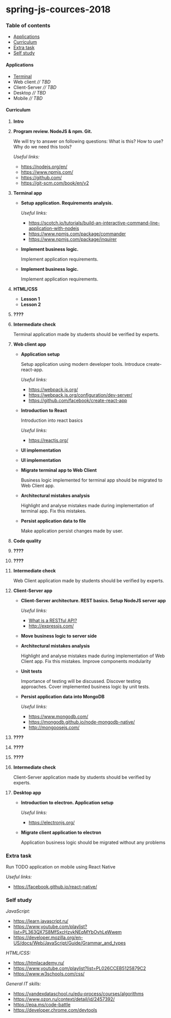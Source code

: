 # spring-js-cources-2018

### Table of contents

* [Applications](#applications)
* [Curriculum](#curriculum)
* [Extra task](#extra-task)
* [Self study](#self-study)

#### Applications

* [Terminal](terminal/README.md)
* Web client *// TBD*
* Client-Server *// TBD*
* Desktop *// TBD*
* Mobile *// TBD*

#### Curriculum

1. **Intro**

2. **Program review. NodeJS & npm. Git.**
    
    We will try to answer on following questions: What is this? How to use? Why do we need this tools? 

    *Useful links:*
    - https://nodejs.org/en/
    - https://www.npmjs.com/
    - https://github.com/
    - https://git-scm.com/book/en/v2

3. **Terminal app**

    * **Setup application. Requirements analysis.**
    
        *Useful links:*
        - https://scotch.io/tutorials/build-an-interactive-command-line-application-with-nodejs
        - https://www.npmjs.com/package/commander
        - https://www.npmjs.com/package/inquirer

    * **Implement business logic.**

        Implement application requirements.

    * **Implement business logic.**

        Implement application requirements.

4. **HTML/CSS**
    
    * **Lesson 1**
    * **Lesson 2**

5. **????**

6. **Intermediate check**

    Terminal application made by students should be verified by experts.

7. **Web client app**

    * **Application setup**

        Setup application using modern developer tools. Introduce create-react-app.

        *Useful links:*
        - https://webpack.js.org/
        - https://webpack.js.org/configuration/dev-server/
        - https://github.com/facebook/create-react-app

    * **Introduction to React**

        Introduction into react basics
        
        *Useful links:*
        - https://reactjs.org/

    * **UI implementation**

    * **UI implementation**

    * **Migrate terminal app to Web Client**

        Business logic implemented for terminal app should be migrated to Web Client app.

    * **Architectural mistakes analysis**
    
        Highlight and analyse mistakes made during implementation of terminal app. Fix this mistakes.

    * **Persist application data to file**
    
        Make application persist changes made by user.

8. **Code quality**

9. **????**

10. **????**

11. **Intermediate check**

    Web Client application made by students should be verified by experts.

12. **Сlient-Server app**

    * **Client-Server architecture. REST basics. Setup NodeJS server app**

        *Useful links:*
        - [What is a RESTful API?](https://medium.com/@lazlojuly/what-is-a-restful-api-fabb8dc2afeb)
        - http://expressjs.com/

    * **Move business logic to server side**
    
    * **Architectural mistakes analysis**
                
        Highlight and analyse mistakes made during implementation of Web Client app. Fix this mistakes. Improve components modularity

    * **Unit tests**

        Importance of testing will be discussed. Discover testing approaches. Cover implemented business logic by unit tests.
    
    * **Persist application data into MongoDB**
    
        *Useful links:*
        - https://www.mongodb.com/
        - https://mongodb.github.io/node-mongodb-native/
        - http://mongoosejs.com/

13. **????**

14. **????**

15. **????**

16. **Intermediate check**

    Client-Server application made by students should be verified by experts.

17. **Desktop app**

    * **Introduction to electron. Application setup**

        *Useful links:*
        - https://electronjs.org/

    * **Migrate client application to electron**

        Application business logic should be migrated without any problems

### Extra task
Run TODO application on mobile using React Native

*Useful links:*
* https://facebook.github.io/react-native/

### Self study

*JavaScript:*
- https://learn.javascript.ru/
- https://www.youtube.com/playlist?list=PL363QX7S8MfSxcHzvkNEqMYbOyhLeWwem
- https://developer.mozilla.org/en-US/docs/Web/JavaScript/Guide/Grammar_and_types

*HTML/CSS:*
- https://htmlacademy.ru/
- https://www.youtube.com/playlist?list=PL026CCEB5125879C2
- https://www.w3schools.com/css/

*General IT skills:*
- https://yandexdataschool.ru/edu-process/courses/algorithms
- https://www.ozon.ru/context/detail/id/2457392/
- https://epa.ms/code-battle
- https://developer.chrome.com/devtools
